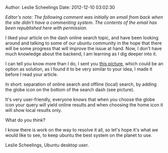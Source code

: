 Author: Leslie Scheelings
Date: 2012-12-10 03:02:30

*Editor's note: The following comment was initially an email from back when the site didn't have a commenting system. The contents of the email has been republished here with permission.*

I liked your article on the dash online search topic, and have been looking
around and talking to some of our ubuntu community in the hope that
there will be some progress that will improve the issue at hand. Now, I don't
have much knowledge about the backend, I am learning as I dig deeper into
it.

I can tell you know more than I do, I sent you [this picture](http://i.imgur.com/VkfnNmo.jpg), which could
be an option as solution, as I found it to be very similar to your idea, I made it
before I read your article.

In short: separation of online search and offline (local) search, by
adding the globe icon on the bottom of the search dash (see picture).

It's very user-friendly, everyone knows that when you choose the globe icon
your query will yield online results and when choosing the home icon it
will show local results only.

What do you think?

I know there is work on the way to resolve it all, so let's hope it's what we
would like to see, to keep ubuntu the best system on the planet to use.

Leslie Scheelings, Ubuntu desktop user.
